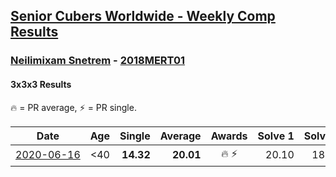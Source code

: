 <style>table {white-space: nowrap;}</style>

## [Senior Cubers Worldwide - Weekly Comp Results](/scw-comp/results/)
### [Neilimixam Snetrem](README.md) - [2018MERT01](https://www.worldcubeassociation.org/persons/2018MERT01?event=333)
#### 3x3x3 Results

<span style="white-space: nowrap;">🔥 = PR average</span>, <span style="white-space: nowrap;">⚡ = PR single</span>.

| Date | Age | Single | Average | Awards | Solve 1 | Solve 2 | Solve 3 | Solve 4 | Solve 5 | Video |
| :--: | :--: | --: | --: | :--: | --: | --: | --: | --: | --: | :-- |
| [2020-06-16](../../results/333/2020-06-16.md) | <40 | **14.32** | **20.01** | 🔥 ⚡ | 20.10 | 18.12 | 21.80 | 23.29 | **14.32** | [Link](https://www.facebook.com/events/604103587178706/permalink/604989420423456&ref=m_notif&notif_t=event_mall_comment/) |


<!-- Global site tag (gtag.js) - Google Analytics -->
<script async src="https://www.googletagmanager.com/gtag/js?id=UA-86348435-3"></script>
<script>window.dataLayer = window.dataLayer || []; function gtag() {dataLayer.push(arguments);} gtag('js', new Date()); gtag('config', 'UA-86348435-3');</script>
